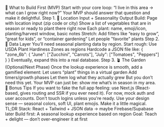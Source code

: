🌿 What to Build First (MVP)
Start with your core loop: “I live in this area → what can I grow right now?”
Your MVP should answer that question and make it delightful.
Step 1. 📍 Location Input + Seasonality Output
Build:
Page with location input (zip code or city)
Show a list of vegetables that are in season or ready to plant there right now
Each plant: name, emoji/icon, planting/harvest window, basic notes
Stretch:
Add filters like “easy to grow”, “great for kids”, or “container gardening”
Let people "favorite" plants
Step 2. 🧠 Data Layer
You’ll need seasonal planting data by region. Start rough:
Use USDA Plant Hardiness Zones as regions
Hardcode a JSON file like:
{
  "zone_6b": {
    "June": ["Zucchini", "Carrots"],
    "July": ["Tomatoes", "Peppers"]
  }
}
Eventually, expand this into a real database.
Step 3. 🪴 The Garden (Optional/Next Phase)
Once the lookup experience is smooth, add a gamified element:
Let users “plant” things in a virtual garden
Add timers/growth phases
Let them log what they actually grew
But you don’t need this yet. Your MVP can just be: show me what’s in season in my area.
🧪 Bonus Tips
If you want to fake the full app feeling: use Next.js (React-based, gives routing and SSR if you ever need it).
For now, mock auth and user accounts. Don't touch logins unless you're ready.
Use your design sense — seasonal colors, soft UI, plant emojis. Make it a little magical.
TL;DR
Stack: React + Tailwind + JSON data → maybe Firebase/Supabase later
Build first: A seasonal lookup experience based on region
Goal: Teach + delight — don’t over-engineer it at first